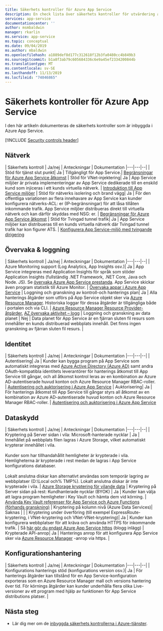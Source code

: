 ```yaml
---
title: Säkerhets kontroller för Azure App Service
description: En check lista över säkerhets kontroller för utvärdering av Azure App Service
services: app-service
documentationcenter: ''
author: msmbaldwin
manager: rkarlin
ms.service: app-service
ms.topic: conceptual
ms.date: 09/04/2019
ms.author: mbaldwin
ms.openlocfilehash: a1889def8d177c312618f12b3fa0480cc4b849b3
ms.sourcegitcommit: b1a8f3ab79c605684336c6e9a45ef2334200844b
ms.translationtype: MT
ms.contentlocale: sv-SE
ms.lasthandoff: 11/13/2019
ms.locfileid: "74046865"
---
```

# <a name="security-controls-for-azure-app-service"></a>Säkerhets kontroller för Azure App Service

I den här artikeln dokumenteras de säkerhets kontroller som är inbyggda i Azure App Service.

[!INCLUDE [Security controls header](../../includes/security-controls-header.md)]

## <a name="network"></a>Nätverk

| Säkerhets kontroll | Ja/nej | Anteckningar | Dokumentation
|---|---|--|
| Stöd för tjänst slut punkt| Ja | Tillgängligt för App Service.| [Begränsningar för Azure App Service åtkomst](app-service-ip-restrictions.md)
| Stöd för VNet-injektering| Ja | App Service miljöer är privata implementeringar av App Service dedikerade till en enskild kund som injiceras i ett kunds virtuella nätverk. | [Introduktion till App Service miljöer](environment/intro.md)
| Stöd för nätverks isolering och brand vägg| Ja | För den offentliga variationen av flera innehavare av App Service kan kunder konfigurera nätverks-ACL: er (IP-begränsningar) för att låsa tillåten inkommande trafik.  App Service miljöer distribueras direkt till virtuella nätverk och kan därför skyddas med NSG: er. | [Begränsningar för Azure App Service åtkomst](app-service-ip-restrictions.md)
| Stöd för Tvingad tunnel trafik| Ja | App Service miljöer kan distribueras till en kunds virtuella nätverk där Tvingad tunnel trafik har kon figurer ATS. | [Konfigurera App Service-miljö med tvingande dirigering](environment/forced-tunnel-support.md)

## <a name="monitoring--logging"></a>Övervaka & loggning

| Säkerhets kontroll | Ja/nej | Anteckningar | Dokumentation
|---|---|--|
| Azure Monitoring support (Log Analytics, App Insights osv.)| Ja | App Service integreras med Application Insights för språk som stöder Application Insights (fullständig .NET Framework, .NET Core, Java och Node. JS).  Se [övervaka Azure App Service prestanda](../azure-monitor/app/azure-web-apps.md). App Service skickar även program statistik till Azure Monitor. | [Övervaka appar i Azure App Service](web-sites-monitor.md)
| Loggning och granskning av kontroll-och hanterings plan| Ja | Alla hanterings åtgärder som utförs på App Service objekt sker via [Azure Resource Manager](../azure-resource-manager/index.yml). Historiska loggar för dessa åtgärder är tillgängliga både i portalen och via CLI. | [Azure Resource Manager Resource Provider-åtgärder](../role-based-access-control/resource-provider-operations.md#microsoftweb), [AZ övervaka aktivitet – logg](/cli/azure/monitor/activity-log)
| Loggning och granskning av data planet | Nej | Data planet för App Service är en fjärran sluten fil resurs som innehåller en kunds distribuerad webbplats innehåll.  Det finns ingen granskning av fjärran sluten fil resurs. |

## <a name="identity"></a>Identitet

| Säkerhets kontroll | Ja/nej | Anteckningar |  Dokumentation
|---|---|--|
| Autentisering| Ja | Kunder kan bygga program på App Service som automatiskt integreras med [Azure Active Directory (Azure AD)](../active-directory/index.yml) samt andra OAuth-kompatibla identitets leverantörer för hanterings åtkomst till App Service till gångar, och all åtkomst kontrol leras av en kombination av Azure AD-autentiserade huvud konton och Azure Resource Manager RBAC-roller. | [Autentisering och auktorisering i Azure App Service](overview-authentication-authorization.md)
| Auktorisering| Ja | För hanterings åtkomst till App Service till gångar styrs all åtkomst av en kombination av Azure AD-autentiserade huvud konton och Azure Resource Manager RBAC-roller.  | [Autentisering och auktorisering i Azure App Service](overview-authentication-authorization.md)

## <a name="data-protection"></a>Dataskydd

| Säkerhets kontroll | Ja/nej | Anteckningar | Dokumentation
|---|---|--|
| Kryptering på Server sidan i vila: Microsoft-hanterade nycklar | Ja | Innehållet på webbplats filen lagras i Azure Storage, vilket automatiskt krypterar innehållet i vila. <br><br>Kunder som har tillhandahållit hemligheter är krypterade i vila. Hemligheterna är krypterade i rest medan de lagras i App Service konfigurations databaser.<br><br>Lokalt anslutna diskar kan alternativt användas som temporär lagring av webbplatser (D:\Local och% TMP%). Lokalt anslutna diskar är inte krypterade i vila. | [Azure Storage kryptering för vilande data](../storage/common/storage-service-encryption.md)
| Kryptering på Server sidan på rest: Kundhanterade nycklar (BYOK) | Ja | Kunder kan välja att lagra program hemligheter i Key Vault och hämta dem vid körning. | [Använda Key Vault referenser för App Service och Azure Functions (förhands granskning)](app-service-key-vault-references.md)
| Kryptering på kolumn nivå (Azure Data Services)| Saknas | |
| Kryptering under överföring (till exempel ExpressRoute-kryptering, i VNet-kryptering och VNet-VNet-kryptering)| Ja | Kunder kan konfigurera webbplatser för att kräva och använda HTTPS för inkommande trafik.  | Så [här gör du endast Azure App Service https](https://blogs.msdn.microsoft.com/benjaminperkins/2017/11/30/how-to-make-an-azure-app-service-https-only/) (blogg inlägg)
| Krypterade API-anrop| Ja | Hanterings anrop för att konfigurera App Service sker via [Azure Resource Manager](../azure-resource-manager/index.yml) -anrop via https. |

## <a name="configuration-management"></a>Konfigurationshantering

| Säkerhets kontroll | Ja/nej | Anteckningar | Dokumentation
|---|---|--|
| Konfigurations hanterings stöd (konfigurations version osv.)| Ja | För hanterings åtgärder kan tillstånd för en App Service-konfiguration exporteras som en Azure Resource Manager mall och versions hantering över tid. För körnings åtgärder kan kunder underhålla flera olika Live-versioner av ett program med hjälp av funktionen för App Service distributions platser. | 

## <a name="next-steps"></a>Nästa steg

- Lär dig mer om de [inbyggda säkerhets kontrollerna i Azure-tjänster](../security/fundamentals/security-controls.md).
